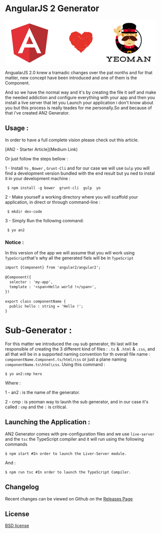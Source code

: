 # AngularJS 2 Generator

![ngloveyo](ngloveyo.jpg)


AngualarJS 2.0 knew a tramadic changes over the pat nonths and for that matter, new concept have been introduced
and one of them is the Component.

And so we have the normal way and it's by creating the file it self and make the needed addiction and configure everything with your app and then you install a live server that let you Launch your application
i don't know about you but this process is really teades for me personally.So and because of that i've created AN2 Generator.

## Usage :

In order to have a full complete vision please check out this article.

[AN2 - Starter Article](Medium Link)

Or just follow the steps bellow :

1 - Install `Yo` , `Bower` , `Grunt-Cli` and for our case we will use `Gulp` you will find a development version bundled with 
the end result but yu ned to instal it in your development machine : 

``` 
 $ npm install -g bower  grunt-cli  gulp  yo
```

2 - Make yourself a working directory where you will scaffold your application, in direct or through command-line :

```
 $ mkdir dev-code 
```

3 - Simply Run the following command:

```
 $ yo an2
```

### Notice :

In this version of the app we will assume that you will work using `TypeScript`that's why all the generated fiels will be in `TypeScript`

```
import {Component} from 'angular2/angular2';

@Component({
  selector : 'my-app',
  template : '<span>Hello world !</span>',
})

export class componentName {
  public hello : string = 'Hello !';
}
```

# Sub-Generator :

For this matter we introduced the `cmp` sub generator, thi last will be responsible of creating the 3 different kind of files : 
`.ts` & `.html` & `.css`, and all that will be in a supported naming convention for th overall file name : `componentName.Component.ts/html/css` or just a plane naming `componentName.ts\html\css`.
Using this command :

```
$ yo an2:cmp hero 
```

Where :

1 - an2 : is the name of the generator.

2 - cmp : is yeoman way to launh the sub generator, and in our case it's called : `cmp` and the `:` is critical.

## Launching the Application :

AN2 Generator comes with pre-configuration files and we use `live-server` and the `tsc` the TypeScript compiler and it will run using the following commands 

```
$ npm start #In order to launch the Liver-Server module.
```

And :

```
$ npm run tsc #In order to launch the TypeScript Compiler.
```


## Changelog

Recent changes can be viewed on Github on the [Releases Page](https://github.com/yeoman/generator-angular/releases)

## License

[BSD license](http://opensource.org/licenses/bsd-license.php)

 

